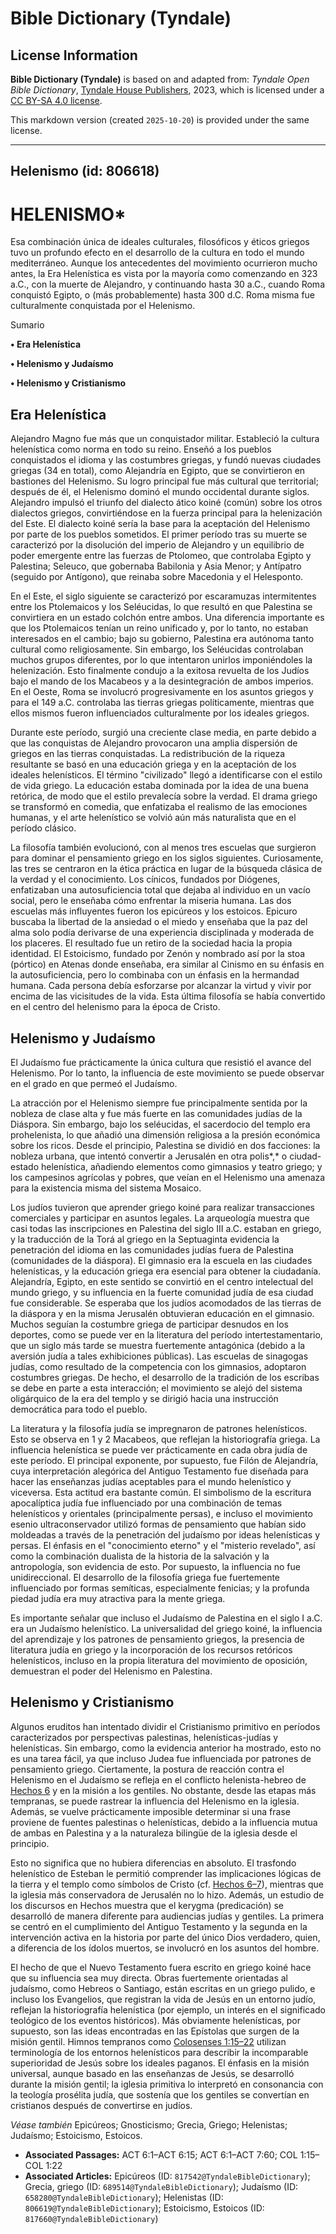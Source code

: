 # Bible Dictionary (Tyndale)

## License Information

**Bible Dictionary (Tyndale)** is based on and adapted from: _Tyndale Open Bible Dictionary_, [Tyndale House Publishers](https://tyndaleopenresources.com/), 2023, which is licensed under a [CC BY-SA 4.0 license](https://creativecommons.org/licenses/by-sa/4.0/legalcode.en).

This markdown version (created `2025-10-20`) is provided under the same license.



--------------------------------

## Helenismo (id: 806618)

HELENISMO\*
===========

Esa combinación única de ideales culturales, filosóficos y éticos griegos tuvo un profundo efecto en el desarrollo de la cultura en todo el mundo mediterráneo. Aunque los antecedentes del movimiento ocurrieron mucho antes, la Era Helenística es vista por la mayoría como comenzando en 323 a.C., con la muerte de Alejandro, y continuando hasta 30 a.C., cuando Roma conquistó Egipto, o (más probablemente) hasta 300 d.C. Roma misma fue culturalmente conquistada por el Helenismo.

Sumario

**• Era Helenística**

**• Helenismo y Judaísmo**

**• Helenismo y Cristianismo**

Era Helenística
---------------

Alejandro Magno fue más que un conquistador militar. Estableció la cultura helenística como norma en todo su reino. Enseñó a los pueblos conquistados el idioma y las costumbres griegas, y fundó nuevas ciudades griegas (34 en total), como Alejandría en Egipto, que se convirtieron en bastiones del Helenismo. Su logro principal fue más cultural que territorial; después de él, el Helenismo dominó el mundo occidental durante siglos. Alejandro impulsó el triunfo del dialecto ático koiné (común) sobre los otros dialectos griegos, convirtiéndose en la fuerza principal para la helenización del Este. El dialecto koiné sería la base para la aceptación del Helenismo por parte de los pueblos sometidos. El primer período tras su muerte se caracterizó por la disolución del imperio de Alejandro y un equilibrio de poder emergente entre las fuerzas de Ptolomeo, que controlaba Egipto y Palestina; Seleuco, que gobernaba Babilonia y Asia Menor; y Antípatro (seguido por Antígono), que reinaba sobre Macedonia y el Helesponto.

En el Este, el siglo siguiente se caracterizó por escaramuzas intermitentes entre los Ptolemaicos y los Seléucidas, lo que resultó en que Palestina se convirtiera en un estado colchón entre ambos. Una diferencia importante es que los Ptolemaicos tenían un reino unificado y, por lo tanto, no estaban interesados en el cambio; bajo su gobierno, Palestina era autónoma tanto cultural como religiosamente. Sin embargo, los Seléucidas controlaban muchos grupos diferentes, por lo que intentaron unirlos imponiéndoles la helenización. Esto finalmente condujo a la exitosa revuelta de los Judíos bajo el mando de los Macabeos y a la desintegración de ambos imperios. En el Oeste, Roma se involucró progresivamente en los asuntos griegos y para el 149 a.C. controlaba las tierras griegas políticamente, mientras que ellos mismos fueron influenciados culturalmente por los ideales griegos.

Durante este período, surgió una creciente clase media, en parte debido a que las conquistas de Alejandro provocaron una amplia dispersión de griegos en las tierras conquistadas. La redistribución de la riqueza resultante se basó en una educación griega y en la aceptación de los ideales helenísticos. El término "civilizado" llegó a identificarse con el estilo de vida griego. La educación estaba dominada por la idea de una buena retórica, de modo que el estilo prevalecía sobre la verdad. El drama griego se transformó en comedia, que enfatizaba el realismo de las emociones humanas, y el arte helenístico se volvió aún más naturalista que en el período clásico.

La filosofía también evolucionó, con al menos tres escuelas que surgieron para dominar el pensamiento griego en los siglos siguientes. Curiosamente, las tres se centraron en la ética práctica en lugar de la búsqueda clásica de la verdad y el conocimiento. Los cínicos, fundados por Diógenes, enfatizaban una autosuficiencia total que dejaba al individuo en un vacío social, pero le enseñaba cómo enfrentar la miseria humana. Las dos escuelas más influyentes fueron los epicúreos y los estoicos. Epicuro buscaba la libertad de la ansiedad o el miedo y enseñaba que la paz del alma solo podía derivarse de una experiencia disciplinada y moderada de los placeres. El resultado fue un retiro de la sociedad hacia la propia identidad. El Estoicismo, fundado por Zenón y nombrado así por la stoa (pórtico) en Atenas donde enseñaba, era similar al Cinismo en su énfasis en la autosuficiencia, pero lo combinaba con un énfasis en la hermandad humana. Cada persona debía esforzarse por alcanzar la virtud y vivir por encima de las vicisitudes de la vida. Esta última filosofía se había convertido en el centro del helenismo para la época de Cristo.

Helenismo y Judaísmo
--------------------

El Judaísmo fue prácticamente la única cultura que resistió el avance del Helenismo. Por lo tanto, la influencia de este movimiento se puede observar en el grado en que permeó el Judaísmo.

La atracción por el Helenismo siempre fue principalmente sentida por la nobleza de clase alta y fue más fuerte en las comunidades judías de la Diáspora. Sin embargo, bajo los seléucidas, el sacerdocio del templo era prohelenista, lo que añadió una dimensión religiosa a la presión económica sobre los ricos. Desde el principio, Palestina se dividió en dos facciones: la nobleza urbana, que intentó convertir a Jerusalén en otra polis*,* o ciudad\-estado helenística, añadiendo elementos como gimnasios y teatro griego; y los campesinos agrícolas y pobres, que veían en el Helenismo una amenaza para la existencia misma del sistema Mosaico.

Los judíos tuvieron que aprender griego koiné para realizar transacciones comerciales y participar en asuntos legales. La arqueología muestra que casi todas las inscripciones en Palestina del siglo III a.C. estaban en griego, y la traducción de la Torá al griego en la Septuaginta evidencia la penetración del idioma en las comunidades judías fuera de Palestina (comunidades de la diáspora). El gimnasio era la escuela en las ciudades helenísticas, y la educación griega era esencial para obtener la ciudadanía. Alejandría, Egipto, en este sentido se convirtió en el centro intelectual del mundo griego, y su influencia en la fuerte comunidad judía de esa ciudad fue considerable. Se esperaba que los judíos acomodados de las tierras de la diáspora y en la misma Jerusalén obtuvieran educación en el gimnasio. Muchos seguían la costumbre griega de participar desnudos en los deportes, como se puede ver en la literatura del período intertestamentario, que un siglo más tarde se muestra fuertemente antagónica (debido a la aversión judía a tales exhibiciones públicas). Las escuelas de sinagogas judías, como resultado de la competencia con los gimnasios, adoptaron costumbres griegas. De hecho, el desarrollo de la tradición de los escribas se debe en parte a esta interacción; el movimiento se alejó del sistema oligárquico de la era del templo y se dirigió hacia una instrucción democrática para todo el pueblo.

La literatura y la filosofía judía se impregnaron de patrones helenísticos. Esto se observa en 1 y 2 Macabeos, que reflejan la historiografía griega. La influencia helenística se puede ver prácticamente en cada obra judía de este período. El principal exponente, por supuesto, fue Filón de Alejandría, cuya interpretación alegórica del Antiguo Testamento fue diseñada para hacer las enseñanzas judías aceptables para el mundo helenístico y viceversa. Esta actitud era bastante común. El simbolismo de la escritura apocalíptica judía fue influenciado por una combinación de temas helenísticos y orientales (principalmente persas), e incluso el movimiento esenio ultraconservador utilizó formas de pensamiento que habían sido moldeadas a través de la penetración del judaísmo por ideas helenísticas y persas. El énfasis en el "conocimiento eterno" y el "misterio revelado", así como la combinación dualista de la historia de la salvación y la antropología, son evidencia de esto. Por supuesto, la influencia no fue unidireccional. El desarrollo de la filosofía griega fue fuertemente influenciado por formas semíticas, especialmente fenicias; y la profunda piedad judía era muy atractiva para la mente griega.

Es importante señalar que incluso el Judaísmo de Palestina en el siglo I a.C. era un Judaísmo helenístico. La universalidad del griego koiné, la influencia del aprendizaje y los patrones de pensamiento griegos, la presencia de literatura judía en griego y la incorporación de los recursos retóricos helenísticos, incluso en la propia literatura del movimiento de oposición, demuestran el poder del Helenismo en Palestina.

Helenismo y Cristianismo
------------------------

Algunos eruditos han intentado dividir el Cristianismo primitivo en períodos caracterizados por perspectivas palestinas, helenísticas\-judías y helenísticas. Sin embargo, como la evidencia anterior ha mostrado, esto no es una tarea fácil, ya que incluso Judea fue influenciada por patrones de pensamiento griego. Ciertamente, la postura de reacción contra el Helenismo en el Judaísmo se refleja en el conflicto helenista\-hebreo de [Hechos 6](https://ref.ly/Acts6:1-Acts6:15) y en la misión a los gentiles. No obstante, desde las etapas más tempranas, se puede rastrear la influencia del Helenismo en la iglesia. Además, se vuelve prácticamente imposible determinar si una frase proviene de fuentes palestinas o helenísticas, debido a la influencia mutua de ambas en Palestina y a la naturaleza bilingüe de la iglesia desde el principio.

Esto no significa que no hubiera diferencias en absoluto. El trasfondo helenístico de Esteban le permitió comprender las implicaciones lógicas de la tierra y el templo como símbolos de Cristo (cf. [Hechos 6–7](https://ref.ly/Acts6:1-Acts7:60)), mientras que la iglesia más conservadora de Jerusalén no lo hizo. Además, un estudio de los discursos en Hechos muestra que el kerygma (predicación) se desarrolló de manera diferente para audiencias judías y gentiles. La primera se centró en el cumplimiento del Antiguo Testamento y la segunda en la intervención activa en la historia por parte del único Dios verdadero, quien, a diferencia de los ídolos muertos, se involucró en los asuntos del hombre.

El hecho de que el Nuevo Testamento fuera escrito en griego koiné hace que su influencia sea muy directa. Obras fuertemente orientadas al judaísmo, como Hebreos o Santiago, están escritas en un griego pulido, e incluso los Evangelios, que registran la vida de Jesús en un entorno judío, reflejan la historiografía helenística (por ejemplo, un interés en el significado teológico de los eventos históricos). Más obviamente helenísticas, por supuesto, son las ideas encontradas en las Epístolas que surgen de la misión gentil. Himnos tempranos como [Colosenses 1:15–22](https://ref.ly/Col1:15-Col1:22) utilizan terminología de los entornos helenísticos para describir la incomparable superioridad de Jesús sobre los ideales paganos. El énfasis en la misión universal, aunque basado en las enseñanzas de Jesús, se desarrolló durante la misión gentil; la iglesia primitiva lo interpretó en consonancia con la teología prosélita judía, que sostenía que los gentiles se convertían en cristianos después de convertirse en judíos.

*Véase también* Epicúreos; Gnosticismo; Grecia, Griego; Helenistas; Judaísmo; Estoicismo, Estoicos.

* **Associated Passages:** ACT 6:1–ACT 6:15; ACT 6:1–ACT 7:60; COL 1:15–COL 1:22
* **Associated Articles:** Epicúreos (ID: `817542@TyndaleBibleDictionary`); Grecia, griego (ID: `689514@TyndaleBibleDictionary`); Judaísmo (ID: `658280@TyndaleBibleDictionary`); Helenistas (ID: `806619@TyndaleBibleDictionary`); Estoicismo, Estoicos (ID: `817660@TyndaleBibleDictionary`)

